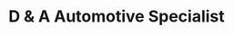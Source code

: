 ---
title: "D & A Automotive Specialist"
url: /indianapolis/d-und-a-automotive-specialist/
shop: Autowerkstatt
---